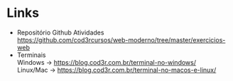 # Links  
  
- Repositório Github Atividades  
  https://github.com/cod3rcursos/web-moderno/tree/master/exercicios-web
- Terminais  
  Windows -> https://blog.cod3r.com.br/terminal-no-windows/  
  Linux/Mac -> https://blog.cod3r.com.br/terminal-no-macos-e-linux/  

